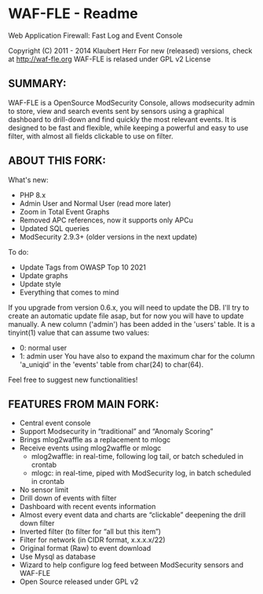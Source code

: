 WAF-FLE - Readme
===================

Web Application Firewall: Fast Log and Event Console

   Copyright (C) 2011 - 2014  Klaubert Herr 
   For new (released) versions, check at http://waf-fle.org
   WAF-FLE is relased under GPL v2 License

SUMMARY:
---------
WAF-FLE is a OpenSource ModSecurity Console, allows modsecurity admin
to store, view and search events sent by sensors using a graphical 
dashboard to drill-down and find quickly the most relevant events. It
is designed to be fast and flexible, while keeping a powerful and easy
to use filter, with almost all fields clickable to use on filter.

ABOUT THIS FORK:
---------
What's new:
   - PHP 8.x
   - Admin User and Normal User (read more later)
   - Zoom in Total Event Graphs
   - Removed APC references, now it supports only APCu
   - Updated SQL queries
   - ModSecurity 2.9.3+ (older versions in the next update)

To do:
   - Update Tags from OWASP Top 10 2021
   - Update graphs 
   - Update style
   - Everything that comes to mind

If you upgrade from version 0.6.x, you will need to update the DB. 
I'll try to create an automatic update file asap, but for now you will
have to update manually. A new column ('admin') has been added in the
'users' table. It is a tinyint(1) value that can assume two values:
 - 0: normal user
 - 1: admin user
You have also to expand the maximum char for the column 'a_uniqid' in
the 'events' table from char(24) to char(64).

Feel free to suggest new functionalities! 


FEATURES FROM MAIN FORK:
---------
   - Central event console
   - Support Modsecurity in “traditional” and “Anomaly Scoring”
   - Brings mlog2waffle as a replacement to mlogc
   - Receive events using mlog2waffle or mlogc
      - mlog2waffle: in real-time, following log tail, or batch scheduled in crontab
      - mlogc: in real-time, piped with ModSecurity log, in batch scheduled in crontab
   - No sensor limit
   - Drill down of events with filter
   - Dashboard with recent events information
   - Almost every event data and charts are “clickable” deepening the drill down filter
   - Inverted filter (to filter for “all but this item”)
   - Filter for network (in CIDR format, x.x.x.x/22)
   - Original format (Raw) to event download
   - Use Mysql as database
   - Wizard to help configure log feed between ModSecurity sensors and WAF-FLE
   - Open Source released under GPL v2

